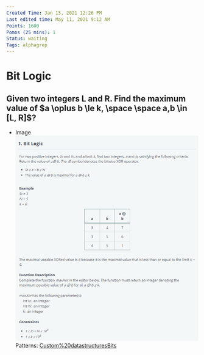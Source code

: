 ```yaml
---
Created Time: Jan 15, 2021 12:26 PM
Last edited time: May 11, 2021 9:12 AM
Points: 1600
Pomos (25 mins): 1
Status: waiting
Tags: alphagrep
---
```


# Bit Logic

Given two integers L and R. Find the maximum value of $a \oplus b \le k, \space \space  a,b \in [L, R]$?
---
- Image
    ![Bit%20Logic%20fb38ff9c43ce48a9a251a1b5b75d1473/Untitled.png](Bit%20Logic%20fb38ff9c43ce48a9a251a1b5b75d1473/Untitled.png)
Patterns: [Custom%20datastructures](Custom%20datastructures.md)[Bits](Bits.md)